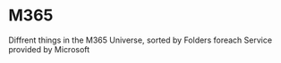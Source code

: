 # M365
Diffrent things in the M365 Universe, sorted by Folders foreach Service provided by Microsoft
